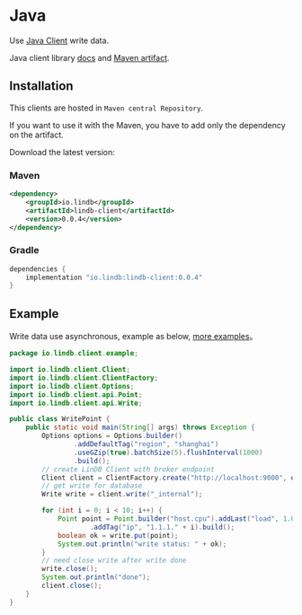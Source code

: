# Java

Use [Java Client](https://github.com/lindb/client_java) write data.

Java client library [docs](https://github.com/lindb/client_java) and [Maven artifact](https://mvnrepository.com/artifact/io.lindb/lindb-client).

## Installation

This clients are hosted in `Maven central Repository`.

If you want to use it with the Maven, you have to add only the dependency on the artifact.

Download the latest version:

### Maven 

```xml
<dependency>
    <groupId>io.lindb</groupId>
    <artifactId>lindb-client</artifactId>
    <version>0.0.4</version>
</dependency>
```

### Gradle

```groovy
dependencies {
    implementation "io.lindb:lindb-client:0.0.4"
}
```

## Example

Write data use asynchronous, example as below, [more examples](https://github.com/lindb/client_java/tree/main/src/test/java/io/lindb/client/example)。

```java
package io.lindb.client.example;

import io.lindb.client.Client;
import io.lindb.client.ClientFactory;
import io.lindb.client.Options;
import io.lindb.client.api.Point;
import io.lindb.client.api.Write;

public class WritePoint {
	public static void main(String[] args) throws Exception {
		Options options = Options.builder()
				.addDefaultTag("region", "shanghai")
				.useGZip(true).batchSize(5).flushInterval(1000)
				.build();
		// create LinDB Client with broker endpoint
		Client client = ClientFactory.create("http://localhost:9000", options);
		// get write for database
		Write write = client.write("_internal");

		for (int i = 0; i < 10; i++) {
			Point point = Point.builder("host.cpu").addLast("load", 1.0)
					.addTag("ip", "1.1.1." + i).build();
			boolean ok = write.put(point);
			System.out.println("write status: " + ok);
		}
		// need close write after write done
		write.close();
		System.out.println("done");
		client.close();
	}
}
```
